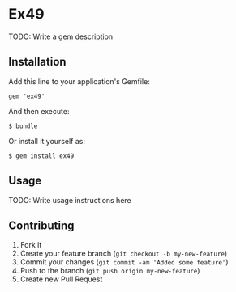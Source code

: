 # Ex49

TODO: Write a gem description

## Installation

Add this line to your application's Gemfile:

    gem 'ex49'

And then execute:

    $ bundle

Or install it yourself as:

    $ gem install ex49

## Usage

TODO: Write usage instructions here

## Contributing

1. Fork it
2. Create your feature branch (`git checkout -b my-new-feature`)
3. Commit your changes (`git commit -am 'Added some feature'`)
4. Push to the branch (`git push origin my-new-feature`)
5. Create new Pull Request
